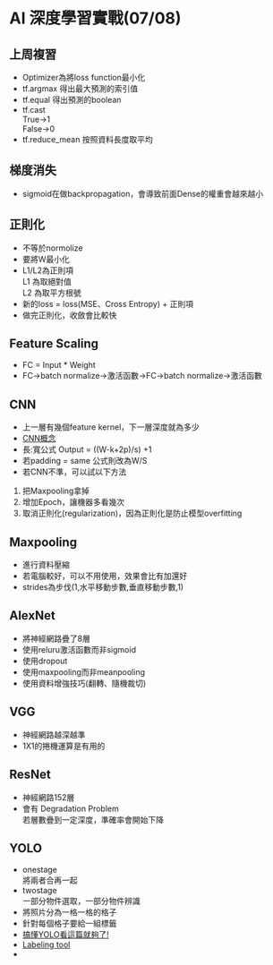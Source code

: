 # AI 深度學習實戰(07/08)

## 上周複習
- Optimizer為將loss function最小化
- tf.argmax 得出最大預測的索引值
- tf.equal 得出預測的boolean
- tf.cast  
True→1  
False→0
- tf.reduce_mean 按照資料長度取平均


## 梯度消失
- sigmoid在做backpropagation，會導致前面Dense的權重會越來越小

## 正則化
- 不等於normolize
- 要將W最小化
- L1/L2為正則項  
L1 為取絕對值  
L2 為取平方根號
- 新的loss = loss(MSE、Cross Entropy) + 正則項
- 做完正則化，收斂會比較快

## Feature Scaling
- FC = Input * Weight
- FC→batch normalize→激活函數→FC→batch normalize→激活函數

## CNN
- 上一層有幾個feature kernel，下一層深度就為多少
- [CNN概念](https://cs231n.github.io/convolutional-networks/)
- 長:寬公式 Output = ((W-k+2p)/s) +1
- 若padding = same 公式則改為W/S
- 若CNN不準，可以試以下方法
1. 把Maxpooling拿掉
2. 增加Epoch，讓機器多看幾次
3. 取消正則化(regularization)，因為正則化是防止模型overfitting

## Maxpooling 
- 進行資料壓縮
- 若電腦較好，可以不用使用，效果會比有加還好
- strides為步伐(1,水平移動步數,垂直移動步數,1)

## AlexNet
- 將神經網路疊了8層
- 使用reluru激活函數而非sigmoid
- 使用dropout
- 使用maxpooling而非meanpooling
- 使用資料增強技巧(翻轉、隨機裁切)

## VGG
- 神經網路越深越準
- 1X1的捲機運算是有用的

## ResNet
- 神經網路152層
- 會有 Degradation Problem  
若層數疊到一定深度，準確率會開始下降 

## YOLO
- onestage  
將兩者合再一起
- twostage  
一部分物件選取，一部分物件辨識
- 將照片分為一格一格的格子
- 針對每個格子要給一組標籤
- [搞懂YOLO看這篇就夠了!](https://www.twblogs.net/a/5c94fb50bd9eee35fc1602f6)
- [Labeling tool](https://github.com/tzutalin/labelImg)
- 